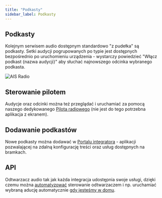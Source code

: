 ```yaml
---
title: "Podkasty"
sidebar_label: Podkasty
---
```


## Podkasty

Kolejnym serwisem audio dostępnym standardowo "z pudełka" są podkasty. Setki audycji pogrupowanych po typie jest dostępnych bezpośrednio po uruchomieniu urządzenia - wystarczy powiedzieć "Włącz podkast {nazwa audycji}" aby słuchać najnowszego odcinka wybranego podkasta.


![AIS Radio](/img/en/frontend/ais_integration_podcast.png)


## Sterowanie pilotem

Audycje oraz odcinki można też przeglądać i uruchamiać za pomocą naszego dedykowanego [Pilota radiowego](/docs/ais_remote_index) (nie jest do tego potrzebna aplikacja z ekranem).


## Dodawanie podkastów

Nowe podkasty można dodawać w [Portalu integratora](/docs/ais_dom_cloud_index) - aplikacji pozwalającej na zdalną konfigurację treści oraz usług dostępnych na bramkach.


## API

Odtwarzacz audio tak jak każda integracja udostępnia swoje usługi, dzięki czemu można [automatyzować](/docs/ais_bramka_automation) sterowanie odtwarzaczem i np. uruchamiać wybraną aducję automatycznie [gdy jesteśmy w domu](/docs/ais_bramka_presence_detection).
